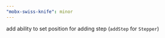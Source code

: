 ```yaml
---
"mobx-swiss-knife": minor
---
```


add ability to set position for adding step (`addStep` for `Stepper`)
